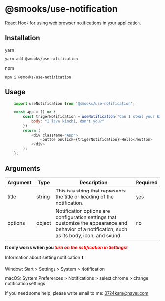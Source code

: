 # @smooks/use-notification

React Hook for using web browser notifications in your application.

## Installation

yarn

``` yarn add @smooks/use-notification ```

npm

``` npm i @smooks/use-notification ```

## Usage

```js
    import useNotification from '@smooks/use-notification';

    const App = () => {
        const trigerNotification = useNotification("Can I steal your kimchi?", {
            body: "I love kimchi, don't you?"
        });
        return (
            <div className="App">
                <button onClick={trigerNotification}>Hello</button>
            </div>
        );
    };
```

## Arguments

| Argument | Type | Description | Required |
| -------- | ---- | ----------- | -------- |
|  title   | string | This is a string that represents the title or heading of the notification. | yes |
|  options | object | Notification options are configuration settings that customize the appearance and behavior of a notification, such as its body, icon, and sound. | no |

**It only works when you ***<span style="color:red;">turn on the notification in Settings!***</span>**

Information about setting notification ⬇️

Window: Start > Settings > System > Notification

macOS: System Preferences > Notifications > select chrome > change notification settings

If you need some help, please write email to me:       <0724ksm@naver.com>